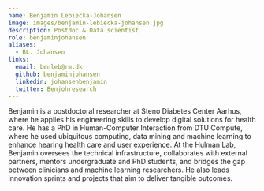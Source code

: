 ```yaml
---
name: Benjamin Lebiecka-Johansen
image: images/benjamin-lebiecka-johansen.jpg
description: Postdoc & Data scientist
role: benjaminjohansen
aliases:
  - BL. Johansen
links:
  email: benleb@rm.dk
  github: benjaminjohansen
  linkedin: johansenbenjamin
  twitter: Benjohresearch
---
```


Benjamin is a postdoctoral researcher at Steno Diabetes Center Aarhus, where he applies his engineering skills to develop digital solutions for health care. 
He has a PhD in Human-Computer Interaction from DTU Compute, where he used ubiquitous computing, data mining and machine learning to enhance hearing health care and user experience.
At the Hulman Lab, Benjamin oversees the technical infrastructure, collaborates with external partners, mentors undergraduate and PhD students, and bridges the gap between clinicians and machine learning researchers. He also leads innovation sprints and projects that aim to deliver tangible outcomes.
